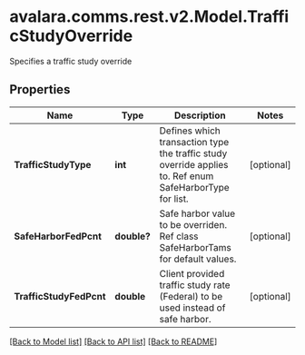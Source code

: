 # avalara.comms.rest.v2.Model.TrafficStudyOverride
Specifies a traffic study override
## Properties

Name | Type | Description | Notes
------------ | ------------- | ------------- | -------------
**TrafficStudyType** | **int** | Defines which transaction type the traffic study override applies to.  Ref enum SafeHarborType for list. | [optional] 
**SafeHarborFedPcnt** | **double?** | Safe harbor value to be overriden.  Ref class SafeHarborTams for default values. | [optional] 
**TrafficStudyFedPcnt** | **double** | Client provided traffic study rate (Federal) to be used instead of safe harbor. | [optional] 

[[Back to Model list]](../README.md#documentation-for-models) [[Back to API list]](../README.md#documentation-for-api-endpoints) [[Back to README]](../README.md)

